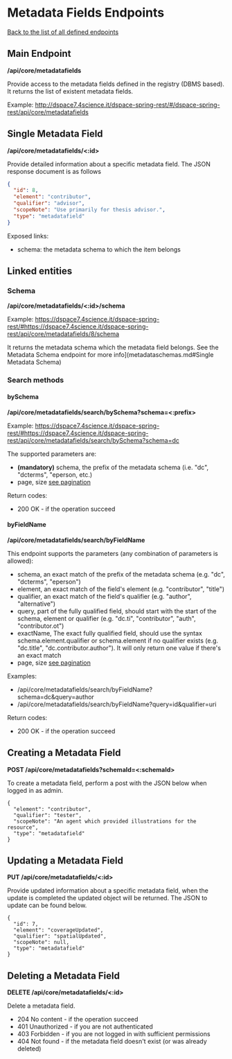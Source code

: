 # Metadata Fields Endpoints
[Back to the list of all defined endpoints](endpoints.md)

## Main Endpoint
**/api/core/metadatafields**   

Provide access to the metadata fields defined in the registry (DBMS based). It returns the list of existent metadata fields.

Example: <http://dspace7.4science.it/dspace-spring-rest/#/dspace-spring-rest/api/core/metadatafields>

## Single Metadata Field
**/api/core/metadatafields/<:id>**

Provide detailed information about a specific metadata field. The JSON response document is as follows
```json
{
  "id": 8,
  "element": "contributor",
  "qualifier": "advisor",
  "scopeNote": "Use primarily for thesis advisor.",
  "type": "metadatafield"
}
```

Exposed links:
* schema: the metadata schema to which the item belongs 

## Linked entities
### Schema
**/api/core/metadatafields/<:id>/schema**

Example: <https://dspace7.4science.it/dspace-spring-rest/#https://dspace7.4science.it/dspace-spring-rest/api/core/metadatafields/8/schema>

It returns the metadata schema which the metadata field belongs. See the Metadata Schema endpoint for more info](metadataschemas.md#Single Metadata Schema)


### Search methods
#### bySchema
**/api/core/metadatafields/search/bySchema?schema=<:prefix>**

Example: <https://dspace7.4science.it/dspace-spring-rest/#https://dspace7.4science.it/dspace-spring-rest/api/core/metadatafields/search/bySchema?schema=dc>

The supported parameters are:
* **(mandatory)** schema, the prefix of the metadata schema (i.e. "dc", "dcterms", "eperson, etc.)
* page, size [see pagination](README.md#Pagination)

Return codes:
* 200 OK - if the operation succeed

#### byFieldName
**/api/core/metadatafields/search/byFieldName**

This endpoint supports the parameters (any combination of parameters is allowed):
* schema, an exact match of the prefix of the metadata schema (e.g. "dc", "dcterms", "eperson")
* element, an exact match of the field's element (e.g. "contributor", "title")
* qualifier, an exact match of the field's qualifier (e.g. "author", "alternative")
* query, part of the fully qualified field, should start with the start of the schema, element or qualifier (e.g. "dc.ti", "contributor", "auth", "contributor.ot")
* exactName, The exact fully qualified field, should use the syntax schema.element.qualifier or schema.element if no qualifier exists (e.g. "dc.title", "dc.contributor.author"). It will only return one value if there's an exact match
* page, size [see pagination](README.md#Pagination)

Examples:
* /api/core/metadatafields/search/byFieldName?schema=dc&query=author
* /api/core/metadatafields/search/byFieldName?query=id&qualifier=uri

Return codes:
* 200 OK - if the operation succeed

## Creating a Metadata Field

**POST /api/core/metadatafields?schemaId=<:schemaId>**

To create a metadata field, perform a post with the JSON below when logged in as admin.

```
{
  "element": "contributor",
  "qualifier": "tester",
  "scopeNote": "An agent which provided illustrations for the resource",
  "type": "metadatafield"
}
```

## Updating a Metadata Field

**PUT /api/core/metadatafields/<:id>**

Provide updated information about a specific metadata field, when the update is completed the updated object will be returned. The JSON to update can be found below.
```
{
  "id": 7,
  "element": "coverageUpdated",
  "qualifier": "spatialUpdated",
  "scopeNote": null,
  "type": "metadatafield"
}
```  

## Deleting a Metadata Field

**DELETE /api/core/metadatafields/<:id>**

Delete a metadata field.

* 204 No content - if the operation succeed
* 401 Unauthorized - if you are not authenticated
* 403 Forbidden - if you are not logged in with sufficient permissions
* 404 Not found - if the metadata field doesn't exist (or was already deleted)
